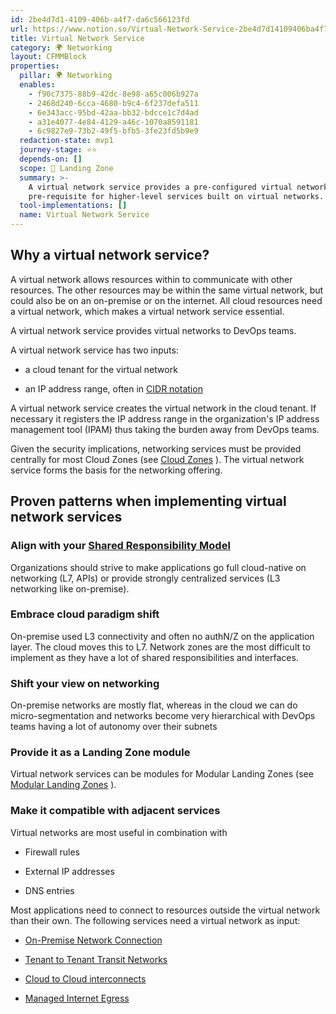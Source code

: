 ```yaml
---
id: 2be4d7d1-4109-406b-a4f7-da6c566123fd
url: https://www.notion.so/Virtual-Network-Service-2be4d7d14109406ba4f7da6c566123fd
title: Virtual Network Service
category: 🌍 Networking
layout: CFMMBlock
properties:
  pillar: 🌍 Networking
  enables:
    - f90c7375-88b9-42dc-8e98-a65c006b927a
    - 2468d240-6cca-4680-b9c4-6f237defa511
    - 6e343acc-95bd-42aa-bb32-bdcce1c7d4ad
    - a31e4077-4e84-4129-a46c-1070a8591181
    - 6c9827e9-73b2-49f5-bfb5-3fe23fd5b9e9
  redaction-state: mvp1
  journey-stage: ⭐️⭐️
  depends-on: []
  scope: 🛬 Landing Zone
  summary: >-
    A virtual network service provides a pre-configured virtual network. It is a
    pre-requisite for higher-level services built on virtual networks.
  tool-implementations: []
  name: Virtual Network Service
---
```


## Why a virtual network service?

A virtual network allows resources within to communicate with other resources. The other resources may be within the same virtual network, but could also be on an on-premise or on the internet. All cloud resources need a virtual network, which makes a virtual network service essential.

A virtual network service provides virtual networks to DevOps teams.

A virtual network service has two inputs:

- a cloud tenant for the virtual network

- an IP address range, often in [CIDR notation](https://en.wikipedia.org/wiki/Classless_Inter-Domain_Routing#CIDR_notation)

A virtual network service creates the virtual network in the cloud tenant. If necessary it registers the IP address range in the organization's IP address management tool (IPAM) thus taking the burden away from DevOps teams.

Given the security implications, networking services must be provided centrally for most Cloud Zones (see [Cloud Zones](/maturity-model/compliance/cloud-zones.md) ). The virtual network service forms the basis for the networking offering.

## Proven patterns when implementing virtual network services

### Align with your [Shared Responsibility Model](/maturity-model/compliance/shared-responsibility-model.md) 

Organizations should strive to make applications go full cloud-native on networking (L7, APIs) or provide strongly centralized services (L3 networking like on-premise).

### Embrace cloud paradigm shift

On-premise used L3 connectivity and often no authN/Z on the application layer. The cloud moves this to L7. Network zones are the most difficult to implement as they have a lot of shared responsibilities and interfaces.

### Shift your view on networking

On-premise networks are mostly flat, whereas in the cloud we can do micro-segmentation and networks become very hierarchical with DevOps teams having a lot of autonomy over their subnets

### Provide it as a Landing Zone module

Virtual network services can be modules for Modular Landing Zones (see [Modular Landing Zones](/maturity-model/tenant-management/modular-landing-zones.md) ).

### Make it compatible with adjacent services

Virtual networks are most useful in combination with

- Firewall rules

- External IP addresses

- DNS entries

Most applications need to connect to resources outside the virtual network than their own. The following services need a virtual network as input:

- [On-Premise Network Connection](/maturity-model/networking/on-premise-network-connection.md) 

- [Tenant to Tenant Transit Networks](/maturity-model/networking/tenant-to-tenant-transit-networks.md) 

- [Cloud to Cloud interconnects](/maturity-model/networking/cloud-to-cloud-interconnects.md) 

- [Managed Internet Egress](/maturity-model/networking/managed-internet-egress.md) 

